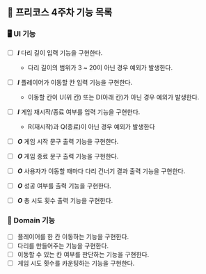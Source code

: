## 🦵 프리코스 4주차 기능 목록

### 🖥 UI 기능

- [ ] **_I_** 다리 길이 입력 기능을 구현한다.
  - 다리 길이의 범위가 3 ~ 20이 아닌 경우 예외가 발생한다.
- [ ] **_I_** 플레이어가 이동할 칸 입력 기능을 구현한다.
  - 이동할 칸이 U(위 칸) 또는 D(아래 칸)가 아닌 경우 예외가 발생한다.
- [ ] **_I_** 게임 재시작/종료 여부를 입력 기능을 구현한다.
  - R(재시작)과 Q(종료)이 아닌 경우 예외가 발생한다
- [ ] **_O_** 게임 시작 문구 출력 기능을 구현한다.
- [ ] **_O_** 게임 종료 문구 출력 기능을 구현한다.
- [ ] **_O_** 사용자가 이동할 때마다 다리 건너기 결과 출력 기능을 구현한다.
- [ ] **_O_** 성공 여부를 출력 기능을 구현한다.
- [ ] **_O_** 총 시도 횟수 출력 기능을 구현한다.


### 🎨 Domain 기능

- [ ] 플레이어를 한 칸 이동하는 기능을 구현한다.
- [ ] 다리를 만들어주는 기능을 구현한다.
- [ ] 이동할 수 있는 칸 여부를 판단하는 기능을 구현한다.
- [ ] 게임 시도 횟수를 카운팅하는 기능을 구현한다.
